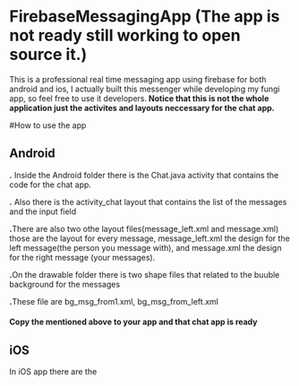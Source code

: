 # FirebaseMessagingApp (The app is not ready still working to open source it.)
This is a professional real time messaging app using firebase for both android and ios, I actually built this messenger while developing my fungi app, so feel free to use it developers.<b> Notice that this is not the whole application just the activites and layouts neccessary for the chat app.</b>


#How to use the app


<h2>Android</h2>

<p><b>.</b> Inside the Android folder there is the Chat.java activity that contains the code for the chat app.</p>
<p><b>.</b> Also there is the activity_chat layout that contains the list of the messages and the input field</p>
<p><b>.</b>There are also two othe layout files(message_left.xml and message.xml) those are the layout for every message, message_left.xml the design for the left message(the person you message with), and message.xml the design for the right message (your messages).</p>
<p><b>.</b>On the drawable folder there is two shape files that related to the buuble background for the messages</p>
<p><b>.</b>These file are bg_msg_from1.xml, bg_msg_from_left.xml </p>
<h4>Copy the mentioned above to your app and that chat app is ready</h4>
<h2>iOS</h2>

<p>In iOS app there are the </p>

